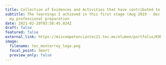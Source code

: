 ```yaml
---
title: Collection of Evidences and Activities that have contributed to My Development
subtitle: The learnings I achieved in this first stage (Aug 2019 - Dec 2020) of
  my professional preparation
date: 2021-02-20T03:58:45.024Z
draft: false
featured: false
external_link: https://miscompetenciastec21.tec.mx/elumen/portfolio/K9krQbCe0nU2lbE
image:
  filename: tec_monterrey_logo.png
  focal_point: Smart
  preview_only: false
---
```

